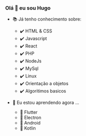 ### Olá 👋 eu sou Hugo

- 📚 Já tenho conhecimento sobre:

  + ✔️ HTML & CSS
  + ✔️ Javascript
  + ✔️ React
  + ✔️ PHP
  + ✔️ NodeJs
  + ✔️ MySql
  + ✔️ Linux
  + ✔️ Orientação a objetos
  + ✔️ Algoritimos basicos


- 🌱 Eu estou aprendendo agora ...

  + 📑 Flutter
  + 📑 Electron
  + 📑 Android
  + 📑 Kotlin


<!--
**hugoFelippe/hugoFelippe** is a ✨ _special_ ✨ repository because its `README.md` (this file) appears on your GitHub profile.

Here are some ideas to get you started:

- 🔭 I’m currently working on ...
- 🌱 I’m currently learning ...
- 👯 I’m looking to collaborate on ...
- 🤔 I’m looking for help with ...
- 💬 Ask me about ...
- 📫 How to reach me: ...
- 😄 Pronouns: ...
- ⚡ Fun fact: ...
-->
